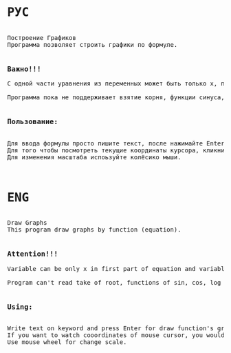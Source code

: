 <pre><p><h1>РУС</h1>
Построение Графиков 
Программа позволяет строить графики по формуле.
        <h3>Важно!!!</h3>С одной части уравнения из переменных может быть только x, переменная может повтряться сколько угодно раз, а в другой части уравнения только y, причём единожды.

Программа пока не поддерживает взятие корня, функции синуса, косинуса, логирифма и т. п.

<h3>Пользование:</h3>
Для ввода формулы просто пишите текст, после нажимайте Enter для ввода.
Для того чтобы посмотреть текущие координаты курсора, кликните правой кнопкой мыши, координаты целые или нет - переключение левой кнопкой.
Для изменения масштаба испоьзуйте колёсико мыши.
</p>
<p><h1>ENG</h1>
Draw Graphs
This program draw graphs by function (equation).
        <h3>Attention!!!</h3>Variable can be only x in first part of equation and variable canrepeated any number of times. Variable can be only y in second part and it's can't repeated.

Program can't read take of root, functions of sin, cos, log and etc. now.

<h3>Using:</h3>
Write text on keyword and press Enter for draw function's graph.
If you want to watch cooordinates of mouse cursor, you would click RigthMouseButton. If you want to watch coordinates in integers, than you would click LeftMouseButton.
Use mouse wheel for change scale.
</p>
</pre>
